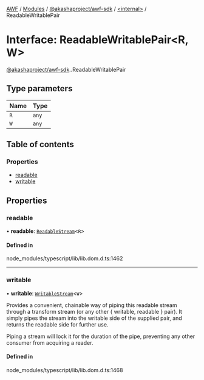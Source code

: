 [AWF](../README.md) / [Modules](../modules.md) / [@akashaproject/awf-sdk](../modules/akashaproject_awf_sdk.md) / [<internal\>](../modules/akashaproject_awf_sdk._internal_.md) / ReadableWritablePair

# Interface: ReadableWritablePair<R, W\>

[@akashaproject/awf-sdk](../modules/akashaproject_awf_sdk.md).[<internal>](../modules/akashaproject_awf_sdk._internal_.md).ReadableWritablePair

## Type parameters

| Name | Type |
| :------ | :------ |
| `R` | `any` |
| `W` | `any` |

## Table of contents

### Properties

- [readable](akashaproject_awf_sdk._internal_.ReadableWritablePair.md#readable)
- [writable](akashaproject_awf_sdk._internal_.ReadableWritablePair.md#writable)

## Properties

### readable

• **readable**: [`ReadableStream`](../modules/akashaproject_awf_sdk._internal_.md#readablestream)<`R`\>

#### Defined in

node_modules/typescript/lib/lib.dom.d.ts:1462

___

### writable

• **writable**: [`WritableStream`](../modules/akashaproject_awf_sdk._internal_.md#writablestream)<`W`\>

Provides a convenient, chainable way of piping this readable stream through a transform stream (or any other { writable, readable } pair). It simply pipes the stream into the writable side of the supplied pair, and returns the readable side for further use.

Piping a stream will lock it for the duration of the pipe, preventing any other consumer from acquiring a reader.

#### Defined in

node_modules/typescript/lib/lib.dom.d.ts:1468
